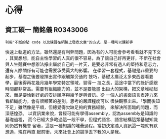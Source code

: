 ﻿心得
=======================
資工碩一     簡銘儀	R0343006
-----------------------
  
    利用"不斷的貼 code 以及練習在網路上發表文章"的方式，是一種可以讓新手
快速上軌道的方法，雖然還是有利弊問題，因為有的人可能會參考看看就不見下文
，其實想想，能自主性學習的人真的很不容易，為了讓自己好再更好，不斷在社會
與人生競賽中想辦法掙出屬於自己的一片天，是要必非常有過人的堅持和意志力，
還有人際關係有可能也需要承受莫大的影響。
    在學習一套程式，基礎是非重要的起步，基礎之後要發揮出實作跟觸類旁通的
技巧，基礎太廣泛太多東西要看要學，最後得再花幾月幾年學完特定領域，習得一
技之長，這途中當下的挫折感跟時間都非常高。需要有組織能力的，並不是要能畫
出巨大的架構，把文章堆砌起來，而是要恰到好處的安排順序與給予足夠資訊。從
一個人的書面語言表達力來看組織能力，會有很顯著的差別。思考的嚴謹程度可以
很快觀察出來。「學而後知不足」雖然像是平順，但總覺得欠缺足夠的實務經驗，
來解決所面臨的問題，而深感惶恐。 
    以資訊業來說，曾經可能有學得assembly，認為assembly是知識的基礎過程，
而今已經大多略過這一段不學，但程式語言、語言結構這類基礎知識則仍然有機會
留著，這是一種知識的堆疊過程。當初決定踏入資訊這一塊就有默想過，現在再直
起前衝，未來社會上的競爭丟下我的人是我。
